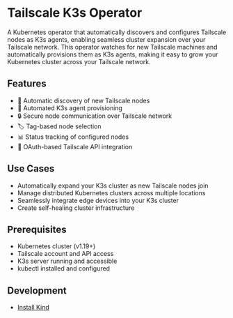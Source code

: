 # Tailscale K3s Operator

A Kubernetes operator that automatically discovers and configures Tailscale nodes as K3s agents, enabling seamless cluster expansion over your Tailscale network. This operator watches for new Tailscale machines and automatically provisions them as K3s agents, making it easy to grow your Kubernetes cluster across your Tailscale network.

## Features

- 🔄 Automatic discovery of new Tailscale nodes
- 🤖 Automated K3s agent provisioning
- 🔒 Secure node communication over Tailscale network
- 🏷️ Tag-based node selection
- 📊 Status tracking of configured nodes
- 🔑 OAuth-based Tailscale API integration

## Use Cases

- Automatically expand your K3s cluster as new Tailscale nodes join
- Manage distributed Kubernetes clusters across multiple locations
- Seamlessly integrate edge devices into your K3s cluster
- Create self-healing cluster infrastructure

## Prerequisites

- Kubernetes cluster (v1.19+)
- Tailscale account and API access
- K3s server running and accessible
- kubectl installed and configured

## Development

- [Install Kind](https://kind.sigs.k8s.io/#installation-and-usage)